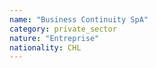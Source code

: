 ```yaml
---
name: "Business Continuity SpA"
category: private_sector
nature: "Entreprise"
nationality: CHL
---
```

    